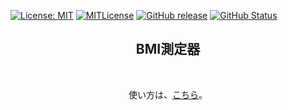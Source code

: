 [![License: MIT](https://img.shields.io/badge/License-MIT-yellow.svg)](https://opensource.org/licenses/MIT) [![MITLicense](http://img.shields.io/badge/license-MIT-blue.svg?style=flat)](LICENSE) [![GitHub release](https://img.shields.io/github/release/takkii/bmi.svg?style=flat)](GitHub) [![GitHub Status](https://img.shields.io/github/last-commit/takkii/bmi.svg?style=flat)](GitHub)
<div align="center">
<p><h2>BMI測定器</h2></p>
</div>
<br />
<div align="center">
<p> 使い方は、<a href="https://github.com/takkii/bmi/wiki/manual">こちら</a>。</p>
</div>

